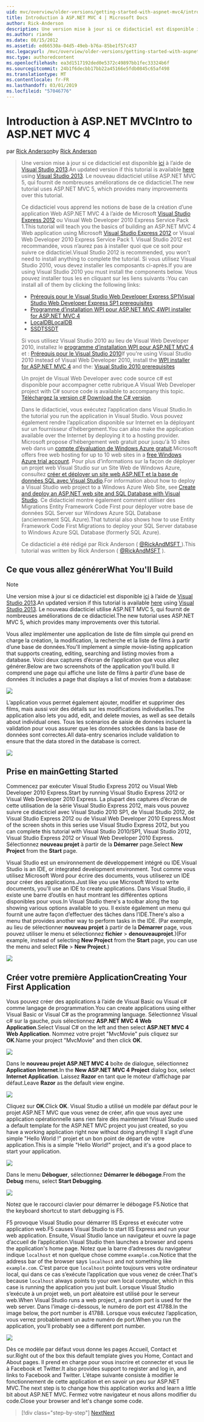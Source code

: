 ```yaml
---
uid: mvc/overview/older-versions/getting-started-with-aspnet-mvc4/intro-to-aspnet-mvc-4
title: Introduction à ASP.NET MVC 4 | Microsoft Docs
author: Rick-Anderson
description: Une version mise à jour si ce didacticiel est disponible ici à l’aide de Visual Studio 2013. Le nouveau didacticiel utilise ASP.NET MVC 5, qui fournit de nombreuses améliorations de t...
ms.author: riande
ms.date: 08/15/2012
ms.assetid: ed66530a-04d5-49eb-b76a-85be1f57c437
msc.legacyurl: /mvc/overview/older-versions/getting-started-with-aspnet-mvc4/intro-to-aspnet-mvc-4
msc.type: authoredcontent
ms.openlocfilehash: ea3d1517192ded0e5372c49897bb1fec33324b6f
ms.sourcegitcommit: 24b1f6decbb17bb22a45166e5fdb0845c65af498
ms.translationtype: MT
ms.contentlocale: fr-FR
ms.lasthandoff: 03/01/2019
ms.locfileid: "57046776"
---
```

<a name="intro-to-aspnet-mvc-4"></a><span data-ttu-id="c9279-104">Introduction à ASP.NET MVC</span><span class="sxs-lookup"><span data-stu-id="c9279-104">Intro to ASP.NET MVC 4</span></span>
====================
<span data-ttu-id="c9279-105">par [Rick Anderson]((https://twitter.com/RickAndMSFT))</span><span class="sxs-lookup"><span data-stu-id="c9279-105">by [Rick Anderson]((https://twitter.com/RickAndMSFT))</span></span>

> <span data-ttu-id="c9279-106">Une version mise à jour si ce didacticiel est disponible [ici](../../getting-started/introduction/getting-started.md) à l’aide de [Visual Studio 2013](https://my.visualstudio.com/Downloads?q=visual%20studio%202013).</span><span class="sxs-lookup"><span data-stu-id="c9279-106">An updated version if this tutorial is available [here](../../getting-started/introduction/getting-started.md) using [Visual Studio 2013](https://my.visualstudio.com/Downloads?q=visual%20studio%202013).</span></span> <span data-ttu-id="c9279-107">Le nouveau didacticiel utilise ASP.NET MVC 5, qui fournit de nombreuses améliorations de ce didacticiel.</span><span class="sxs-lookup"><span data-stu-id="c9279-107">The new tutorial uses ASP.NET MVC 5, which provides many improvements over this tutorial.</span></span>
>
> <span data-ttu-id="c9279-108">Ce didacticiel vous apprend les notions de base de la création d’une application Web ASP.NET MVC 4 à l’aide de Microsoft [Visual Studio Express 2012](https://www.microsoft.com/visualstudio/11/products/express) ou Visual Web Developer 2010 Express Service Pack 1.</span><span class="sxs-lookup"><span data-stu-id="c9279-108">This tutorial will teach you the basics of building an ASP.NET MVC 4 Web application using Microsoft [Visual Studio Express 2012](https://www.microsoft.com/visualstudio/11/products/express) or Visual Web Developer 2010 Express Service Pack 1.</span></span> <span data-ttu-id="c9279-109">Visual Studio 2012 est recommandée, vous n’aurez pas à installer quoi que ce soit pour suivre ce didacticiel.</span><span class="sxs-lookup"><span data-stu-id="c9279-109">Visual Studio 2012 is recommended, you won't need to install anything to complete the tutorial.</span></span> <span data-ttu-id="c9279-110">Si vous utilisez Visual Studio 2010, vous devez installer les composants ci-après.</span><span class="sxs-lookup"><span data-stu-id="c9279-110">If you are using Visual Studio 2010 you must install the components below.</span></span> <span data-ttu-id="c9279-111">Vous pouvez installer tous les en cliquant sur les liens suivants :</span><span class="sxs-lookup"><span data-stu-id="c9279-111">You can install all of them by clicking the following links:</span></span>
>
> - [<span data-ttu-id="c9279-112">Prérequis pour le Visual Studio Web Developer Express SP1</span><span class="sxs-lookup"><span data-stu-id="c9279-112">Visual Studio Web Developer Express SP1 prerequisites</span></span>](https://www.microsoft.com/web/gallery/install.aspx?appid=VWD2010SP1Pack)
> - [<span data-ttu-id="c9279-113">Programme d’installation WPI pour ASP.NET MVC 4</span><span class="sxs-lookup"><span data-stu-id="c9279-113">WPI installer for ASP.NET MVC 4</span></span>](https://go.microsoft.com/fwlink/?LinkId=243392)
> - [<span data-ttu-id="c9279-114">LocalDB</span><span class="sxs-lookup"><span data-stu-id="c9279-114">LocalDB</span></span>](https://www.microsoft.com/web/gallery/install.aspx?appid=SQLLocalDBOnly_11_0)
> - [<span data-ttu-id="c9279-115">SSDT</span><span class="sxs-lookup"><span data-stu-id="c9279-115">SSDT</span></span>](https://blogs.msdn.com/b/rickandy/archive/2012/08/02/installing-and-using-sql-server-data-tools-ssdt-on-visual-studio-2010-and-vwd.aspx)
>
> <span data-ttu-id="c9279-116">Si vous utilisez Visual Studio 2010 au lieu de Visual Web Developer 2010, installez le [programme d’installation WPI pour ASP.NET MVC 4](https://go.microsoft.com/fwlink/?LinkId=243392) et : [Prérequis pour le Visual Studio 2010](https://www.microsoft.com/web/gallery/install.aspx?appsxml=&amp;appid=VS2010SP1Pack)</span><span class="sxs-lookup"><span data-stu-id="c9279-116">If you're using Visual Studio 2010 instead of Visual Web Developer 2010, install the [WPI installer for ASP.NET MVC 4](https://go.microsoft.com/fwlink/?LinkId=243392) and the: [Visual Studio 2010 prerequisites](https://www.microsoft.com/web/gallery/install.aspx?appsxml=&amp;appid=VS2010SP1Pack)</span></span>
>
> <span data-ttu-id="c9279-117">Un projet de Visual Web Developer avec code source c# est disponible pour accompagner cette rubrique.</span><span class="sxs-lookup"><span data-stu-id="c9279-117">A Visual Web Developer project with C# source code is available to accompany this topic.</span></span> <span data-ttu-id="c9279-118">[Téléchargez la version c#](https://code.msdn.microsoft.com/Intro-to-ASPNET-MVC-4-61d0219d/file/114480/1/MvcMovie.zip).</span><span class="sxs-lookup"><span data-stu-id="c9279-118">[Download the C# version](https://code.msdn.microsoft.com/Intro-to-ASPNET-MVC-4-61d0219d/file/114480/1/MvcMovie.zip).</span></span>
>
> <span data-ttu-id="c9279-119">Dans le didacticiel, vous exécutez l’application dans Visual Studio.</span><span class="sxs-lookup"><span data-stu-id="c9279-119">In the tutorial you run the application in Visual Studio.</span></span> <span data-ttu-id="c9279-120">Vous pouvez également rendre l’application disponible sur Internet en la déployant sur un fournisseur d’hébergement.</span><span class="sxs-lookup"><span data-stu-id="c9279-120">You can also make the application available over the Internet by deploying it to a hosting provider.</span></span> <span data-ttu-id="c9279-121">Microsoft propose d’hébergement web gratuit pour jusqu'à 10 sites web dans un [compte d’évaluation de Windows Azure gratuit](https://www.windowsazure.com/pricing/free-trial/?WT.mc_id=A443DD604).</span><span class="sxs-lookup"><span data-stu-id="c9279-121">Microsoft offers free web hosting for up to 10 web sites in a [free Windows Azure trial account](https://www.windowsazure.com/pricing/free-trial/?WT.mc_id=A443DD604).</span></span> <span data-ttu-id="c9279-122">Pour plus d’informations sur la façon de déployer un projet web Visual Studio sur un Site Web de Windows Azure, consultez [créer et déployer un site web ASP.NET et la base de données SQL avec Visual Studio](https://docs.microsoft.com/dotnet/azure/).</span><span class="sxs-lookup"><span data-stu-id="c9279-122">For information about how to deploy a Visual Studio web project to a Windows Azure Web Site, see [Create and deploy an ASP.NET web site and SQL Database with Visual Studio](https://docs.microsoft.com/dotnet/azure/).</span></span> <span data-ttu-id="c9279-123">Ce didacticiel montre également comment utiliser des Migrations Entity Framework Code First pour déployer votre base de données SQL Server sur Windows Azure SQL Database (anciennement SQL Azure).</span><span class="sxs-lookup"><span data-stu-id="c9279-123">That tutorial also shows how to use Entity Framework Code First Migrations to deploy your SQL Server database to Windows Azure SQL Database (formerly SQL Azure).</span></span>
>
> <span data-ttu-id="c9279-124">Ce didacticiel a été rédigé par Rick Anderson ( [ @RickAndMSFT ](https://twitter.com/#!/RickAndMSFT) ).</span><span class="sxs-lookup"><span data-stu-id="c9279-124">This tutorial was written by Rick Anderson ( [@RickAndMSFT](https://twitter.com/#!/RickAndMSFT) ).</span></span>


## <a name="what-youll-build"></a><span data-ttu-id="c9279-125">Ce que vous allez générer</span><span class="sxs-lookup"><span data-stu-id="c9279-125">What You'll Build</span></span>

> [!NOTE]
> <span data-ttu-id="c9279-126">Une version mise à jour si ce didacticiel est disponible [ici](../../getting-started/introduction/getting-started.md) à l’aide de [Visual Studio 2013](https://my.visualstudio.com/Downloads?q=visual%20studio%202013).</span><span class="sxs-lookup"><span data-stu-id="c9279-126">An updated version if this tutorial is available [here](../../getting-started/introduction/getting-started.md) using [Visual Studio 2013](https://my.visualstudio.com/Downloads?q=visual%20studio%202013).</span></span> <span data-ttu-id="c9279-127">Le nouveau didacticiel utilise ASP.NET MVC 5, qui fournit de nombreuses améliorations de ce didacticiel.</span><span class="sxs-lookup"><span data-stu-id="c9279-127">The new tutorial uses ASP.NET MVC 5, which provides many improvements over this tutorial.</span></span>


<span data-ttu-id="c9279-128">Vous allez implémenter une application de liste de film simple qui prend en charge la création, la modification, la recherche et la liste de films à partir d’une base de données.</span><span class="sxs-lookup"><span data-stu-id="c9279-128">You'll implement a simple movie-listing application that supports creating, editing, searching and listing movies from a database.</span></span> <span data-ttu-id="c9279-129">Voici deux captures d’écran de l’application que vous allez générer.</span><span class="sxs-lookup"><span data-stu-id="c9279-129">Below are two screenshots of the application you'll build.</span></span> <span data-ttu-id="c9279-130">Il comprend une page qui affiche une liste de films à partir d’une base de données :</span><span class="sxs-lookup"><span data-stu-id="c9279-130">It includes a page that displays a list of movies from a database:</span></span>

![](intro-to-aspnet-mvc-4/_static/image1.png)

<span data-ttu-id="c9279-131">L’application vous permet également ajouter, modifier et supprimer des films, mais aussi voir des détails sur les modifications individuelles.</span><span class="sxs-lookup"><span data-stu-id="c9279-131">The application also lets you add, edit, and delete movies, as well as see details about individual ones.</span></span> <span data-ttu-id="c9279-132">Tous les scénarios de saisie de données incluent la validation pour vous assurer que les données stockées dans la base de données sont correctes.</span><span class="sxs-lookup"><span data-stu-id="c9279-132">All data-entry scenarios include validation to ensure that the data stored in the database is correct.</span></span>

![](intro-to-aspnet-mvc-4/_static/image2.png)

## <a name="getting-started"></a><span data-ttu-id="c9279-133">Prise en main</span><span class="sxs-lookup"><span data-stu-id="c9279-133">Getting Started</span></span>

<span data-ttu-id="c9279-134">Commencez par exécuter Visual Studio Express 2012 ou Visual Web Developer 2010 Express.</span><span class="sxs-lookup"><span data-stu-id="c9279-134">Start by running Visual Studio Express 2012 or Visual Web Developer 2010 Express.</span></span> <span data-ttu-id="c9279-135">La plupart des captures d’écran de cette utilisation de la série Visual Studio Express 2012, mais vous pouvez suivre ce didacticiel avec Visual Studio 2010 SP1, de Visual Studio 2012, de Visual Studio Express 2012 ou de Visual Web Developer 2010 Express.</span><span class="sxs-lookup"><span data-stu-id="c9279-135">Most of the screen shots in this series use Visual Studio Express 2012, but you can complete this tutorial with Visual Studio 2010/SP1, Visual Studio 2012, Visual Studio Express 2012 or Visual Web Developer 2010 Express.</span></span> <span data-ttu-id="c9279-136">Sélectionnez **nouveau projet** à partir de la **Démarrer** page.</span><span class="sxs-lookup"><span data-stu-id="c9279-136">Select **New Project** from the **Start** page.</span></span>

<span data-ttu-id="c9279-137">Visual Studio est un environnement de développement intégré ou IDE.</span><span class="sxs-lookup"><span data-stu-id="c9279-137">Visual Studio is an IDE, or integrated development environment.</span></span> <span data-ttu-id="c9279-138">Tout comme vous utilisez Microsoft Word pour écrire des documents, vous utiliserez un IDE pour créer des applications.</span><span class="sxs-lookup"><span data-stu-id="c9279-138">Just like you use Microsoft Word to write documents, you'll use an IDE to create applications.</span></span> <span data-ttu-id="c9279-139">Dans Visual Studio, il existe une barre d’outils en haut montrant les différentes options disponibles pour vous.</span><span class="sxs-lookup"><span data-stu-id="c9279-139">In Visual Studio there's a toolbar along the top showing various options available to you.</span></span> <span data-ttu-id="c9279-140">Il existe également un menu qui fournit une autre façon d’effectuer des tâches dans l’IDE.</span><span class="sxs-lookup"><span data-stu-id="c9279-140">There's also a menu that provides another way to perform tasks in the IDE.</span></span> <span data-ttu-id="c9279-141">(Par exemple, au lieu de sélectionner **nouveau projet** à partir de la **Démarrer** page, vous pouvez utiliser le menu et sélectionnez **fichier** &gt; **denouveauprojet**.)</span><span class="sxs-lookup"><span data-stu-id="c9279-141">(For example, instead of selecting **New Project** from the **Start** page, you can use the menu and select **File** &gt; **New Project**.)</span></span>

![](intro-to-aspnet-mvc-4/_static/image3.png)

## <a name="creating-your-first-application"></a><span data-ttu-id="c9279-142">Créer votre première Application</span><span class="sxs-lookup"><span data-stu-id="c9279-142">Creating Your First Application</span></span>

<span data-ttu-id="c9279-143">Vous pouvez créer des applications à l’aide de Visual Basic ou Visual c# comme langage de programmation.</span><span class="sxs-lookup"><span data-stu-id="c9279-143">You can create applications using either Visual Basic or Visual C# as the programming language.</span></span> <span data-ttu-id="c9279-144">Sélectionnez Visual c# sur la gauche, puis sélectionnez **ASP.NET MVC 4 Web Application**.</span><span class="sxs-lookup"><span data-stu-id="c9279-144">Select Visual C# on the left and then select **ASP.NET MVC 4 Web Application**.</span></span> <span data-ttu-id="c9279-145">Nommez votre projet &quot;MvcMovie&quot; puis cliquez sur **OK**.</span><span class="sxs-lookup"><span data-stu-id="c9279-145">Name your project &quot;MvcMovie&quot; and then click **OK**.</span></span>

![](intro-to-aspnet-mvc-4/_static/image4.png)

<span data-ttu-id="c9279-146">Dans le **nouveau projet ASP.NET MVC 4** boîte de dialogue, sélectionnez **Application Internet**.</span><span class="sxs-lookup"><span data-stu-id="c9279-146">In the **New ASP.NET MVC 4 Project** dialog box, select **Internet Application**.</span></span> <span data-ttu-id="c9279-147">Laissez **Razor** en tant que le moteur d’affichage par défaut.</span><span class="sxs-lookup"><span data-stu-id="c9279-147">Leave **Razor** as the default view engine.</span></span>

![](intro-to-aspnet-mvc-4/_static/image5.png)

<span data-ttu-id="c9279-148">Cliquez sur **OK**.</span><span class="sxs-lookup"><span data-stu-id="c9279-148">Click **OK**.</span></span> <span data-ttu-id="c9279-149">Visual Studio a utilisé un modèle par défaut pour le projet ASP.NET MVC que vous venez de créer, afin que vous ayez une application opérationnelle sans rien faire dès maintenant !</span><span class="sxs-lookup"><span data-stu-id="c9279-149">Visual Studio used a default template for the ASP.NET MVC project you just created, so you have a working application right now without doing anything!</span></span> <span data-ttu-id="c9279-150">Il s’agit d’une simple &quot;Hello World !&quot; projet et un bon point de départ de votre application.</span><span class="sxs-lookup"><span data-stu-id="c9279-150">This is a simple &quot;Hello World!&quot; project, and it's a good place to start your application.</span></span>

![](intro-to-aspnet-mvc-4/_static/image6.png)

<span data-ttu-id="c9279-151">Dans le menu **Déboguer**, sélectionnez **Démarrer le débogage**.</span><span class="sxs-lookup"><span data-stu-id="c9279-151">From the **Debug** menu, select **Start Debugging**.</span></span>

![](intro-to-aspnet-mvc-4/_static/image7.png)

<span data-ttu-id="c9279-152">Notez que le raccourci clavier pour démarrer le débogage F5.</span><span class="sxs-lookup"><span data-stu-id="c9279-152">Notice that the keyboard shortcut to start debugging is F5.</span></span>

<span data-ttu-id="c9279-153">F5 provoque Visual Studio pour démarrer IIS Express et exécuter votre application web.</span><span class="sxs-lookup"><span data-stu-id="c9279-153">F5 causes Visual Studio to start IIS Express and run your web application.</span></span> <span data-ttu-id="c9279-154">Ensuite, Visual Studio lance un navigateur et ouvre la page d’accueil de l’application.</span><span class="sxs-lookup"><span data-stu-id="c9279-154">Visual Studio then launches a browser and opens the application's home page.</span></span> <span data-ttu-id="c9279-155">Notez que la barre d’adresses du navigateur indique `localhost` et non quelque chose comme `example.com`.</span><span class="sxs-lookup"><span data-stu-id="c9279-155">Notice that the address bar of the browser says `localhost` and not something like `example.com`.</span></span> <span data-ttu-id="c9279-156">C’est parce que `localhost` pointe toujours vers votre ordinateur local, qui dans ce cas s’exécute l’application que vous venez de créer.</span><span class="sxs-lookup"><span data-stu-id="c9279-156">That's because `localhost` always points to your own local computer, which in this case is running the application you just built.</span></span> <span data-ttu-id="c9279-157">Lorsque Visual Studio s’exécute à un projet web, un port aléatoire est utilisé pour le serveur web.</span><span class="sxs-lookup"><span data-stu-id="c9279-157">When Visual Studio runs a web project, a random port is used for the web server.</span></span> <span data-ttu-id="c9279-158">Dans l’image ci-dessous, le numéro de port est 41788.</span><span class="sxs-lookup"><span data-stu-id="c9279-158">In the image below, the port number is 41788.</span></span> <span data-ttu-id="c9279-159">Lorsque vous exécutez l’application, vous verrez probablement un autre numéro de port.</span><span class="sxs-lookup"><span data-stu-id="c9279-159">When you run the application, you'll probably see a different port number.</span></span>

![](intro-to-aspnet-mvc-4/_static/image8.png)

<span data-ttu-id="c9279-160">Dès ce modèle par défaut vous donne les pages Accueil, Contact et sur.</span><span class="sxs-lookup"><span data-stu-id="c9279-160">Right out of the box this default template gives you Home, Contact and About pages.</span></span> <span data-ttu-id="c9279-161">Il prend en charge pour vous inscrire et connecter et vous lie à Facebook et Twitter.</span><span class="sxs-lookup"><span data-stu-id="c9279-161">It also provides support to register and log in, and links to Facebook and Twitter.</span></span> <span data-ttu-id="c9279-162">L’étape suivante consiste à modifier le fonctionnement de cette application et en savoir un peu sur ASP.NET MVC.</span><span class="sxs-lookup"><span data-stu-id="c9279-162">The next step is to change how this application works and learn a little bit about ASP.NET MVC.</span></span> <span data-ttu-id="c9279-163">Fermez votre navigateur et nous allons modifier du code.</span><span class="sxs-lookup"><span data-stu-id="c9279-163">Close your browser and let's change some code.</span></span>

> [!div class="step-by-step"]
> [<span data-ttu-id="c9279-164">Next</span><span class="sxs-lookup"><span data-stu-id="c9279-164">Next</span></span>](adding-a-controller.md)

